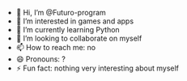 - 👋 Hi, I’m @Futuro-program
- 👀 I’m interested in games and apps
- 🌱 I’m currently learning Python
- 💞️ I’m looking to collaborate on myself
- 📫 How to reach me: no
- 😄 Pronouns: ?
- ⚡ Fun fact: nothing very interesting about myself

<!---
Futuro-program/Futuro-program is a ✨ special ✨ repository because its `README.md` (this file) appears on your GitHub profile.
You can click the Preview link to take a look at your changes.
--->
